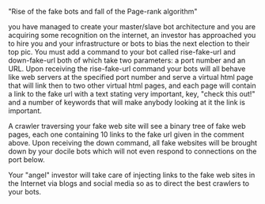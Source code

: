 "Rise of the fake bots and fall of the Page-rank algorithm"

you have managed to create your master/slave bot architecture and you are acquiring some recognition on the internet, an investor has approached you to hire you and your infrastructure or bots to bias the next election to their top pic. You must add a command to your bot called rise-fake-url and down-fake-url both of which take two parameters: a port number and an URL. Upon receiving the rise-fake-url command your bots will all behave like web servers at the specified port number and serve a virtual html page that will link then to two other virtual html pages, and each page will contain a link to the fake url with a text stating very important, key, "check this out!" and a number of keywords that will make anybody looking at it the link is important. 

A crawler traversing your fake web site will see a binary tree of fake web pages, each one containing 10 links to the fake url given in the comment above. Upon receiving the down command, all fake websites will be brought down by your docile bots which will not even respond to connections on the port below.

Your "angel" investor will take care of injecting links to the fake web sites in the Internet via blogs and social media so as to direct the best crawlers to your bots.
